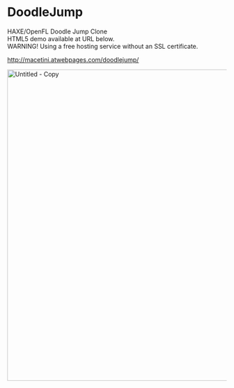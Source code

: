 # DoodleJump
HAXE/OpenFL Doodle Jump Clone<br />
HTML5 demo available at URL below.<br />
WARNING! Using a free hosting service without an SSL certificate.

http://macetini.atwebpages.com/doodlejump/

<img width="540" height="715" alt="Untitled - Copy" src="https://github.com/user-attachments/assets/20ac2e39-6b1b-45a9-86e9-01abf70e7a5d" />

